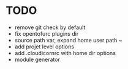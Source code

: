# TODO

- remove git check by default
- fix opentofurc plugins dir
- source path var, expand home user path ~
- add projet level options
- add .cloudicornrc with home dir options
- module generator